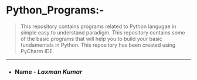 # Python_Programs:-
> This repository contains programs related to Python langugae in simple easy to understand paradigm.
> This repository contains some of the basic programs that will help you to build your basic fundamentals in Python.
> This repository has been created using PyCharm IDE.
----------
+ ### Name - *Laxman Kumar* 
